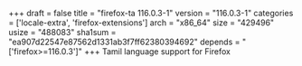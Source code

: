 +++
draft = false
title = "firefox-ta 116.0.3-1"
version = "116.0.3-1"
categories = ['locale-extra', 'firefox-extensions']
arch = "x86_64"
size = "429496"
usize = "488083"
sha1sum = "ea907d22547e87562d1331ab3f7ff62380394692"
depends = "['firefox>=116.0.3']"
+++
Tamil language support for Firefox